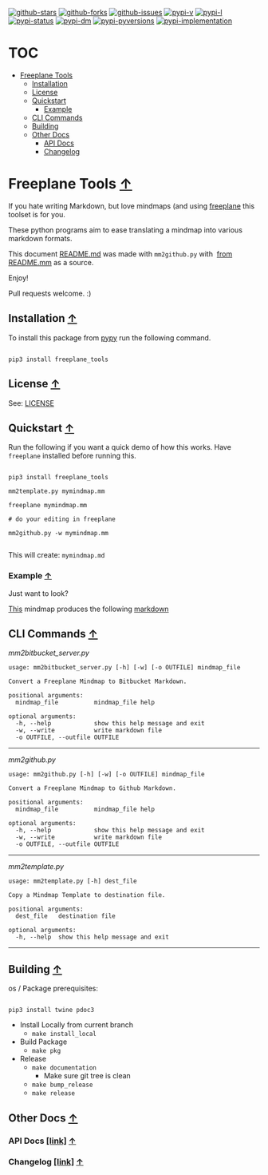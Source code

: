 [![github-stars](https://img.shields.io/github/stars/shollingsworth/freeplane_tools "github-stars")](https://github.com/shollingsworth/freeplane_tools/stargazers) [![github-forks](https://img.shields.io/github/forks/shollingsworth/freeplane_tools "github-forks")](https://github.com/shollingsworth/freeplane_tools/network/members) [![github-issues](https://img.shields.io/github/issues/shollingsworth/freeplane_tools "github-issues")](https://github.com/shollingsworth/freeplane_tools/issues) [![pypi-v](https://img.shields.io/pypi/v/freeplane-tools "pypi-v")](https://pypi.org/project/freeplane-tools) [![pypi-l](https://img.shields.io/pypi/l/freeplane-tools "pypi-l")](https://pypi.org/project/freeplane-tools) [![pypi-status](https://img.shields.io/pypi/status/freeplane-tools "pypi-status")](https://pypi.org/project/freeplane-tools) [![pypi-dm](https://img.shields.io/pypi/dm/freeplane-tools "pypi-dm")](https://pypi.org/project/freeplane-tools) [![pypi-pyversions](https://img.shields.io/pypi/pyversions/freeplane-tools "pypi-pyversions")](https://pypi.org/project/freeplane-tools) [![pypi-implementation](https://img.shields.io/pypi/implementation/freeplane-tools "pypi-implementation")](https://pypi.org/project/freeplane-tools) 

# TOC
* [Freeplane Tools](#freeplane-tools-)
   * [Installation](#installation-)
   * [License](#license-)
   * [Quickstart](#quickstart-)
      * [Example](#example-)
   * [CLI Commands](#cli-commands-)
   * [Building](#building-)
   * [Other Docs](#other-docs-)
      * [API Docs](#api-docs-)
      * [Changelog](#changelog-)


# Freeplane Tools [&#8593;](#toc)
If you hate writing Markdown, but love mindmaps (and using [freeplane](https://www.freeplane.org/wiki/index.php/Home) this toolset is for you.

These python programs aim to ease translating a mindmap into various markdown formats.

This document [README.md](./README.md) was made with `mm2github.py` with  [from README.mm](./README.mm) as a source.

Enjoy!

Pull requests welcome. :)
## Installation [&#8593;](#toc)
To install this package from [pypy](https://pypi.org/project/freeplane-tools/) run the following command.


```

pip3 install freeplane_tools

```

## License [&#8593;](#toc)
See: [LICENSE](./LICENSE)
## Quickstart [&#8593;](#toc)
Run the following if you want a quick demo of how this works. Have `freeplane` installed before running this.


```

pip3 install freeplane_tools

mm2template.py mymindmap.mm

freeplane mymindmap.mm

# do your editing in freeplane

mm2github.py -w mymindmap.mm


```

This will create: `mymindmap.md`
### Example [&#8593;](#toc)
Just want to look?

[This](./examples/template.mm) mindmap produces the following [markdown](./examples/template.md)
## CLI Commands [&#8593;](#toc)
*mm2bitbucket_server.py*
```
usage: mm2bitbucket_server.py [-h] [-w] [-o OUTFILE] mindmap_file

Convert a Freeplane Mindmap to Bitbucket Markdown.

positional arguments:
  mindmap_file          mindmap_file help

optional arguments:
  -h, --help            show this help message and exit
  -w, --write           write markdown file
  -o OUTFILE, --outfile OUTFILE

```
---
*mm2github.py*
```
usage: mm2github.py [-h] [-w] [-o OUTFILE] mindmap_file

Convert a Freeplane Mindmap to Github Markdown.

positional arguments:
  mindmap_file          mindmap_file help

optional arguments:
  -h, --help            show this help message and exit
  -w, --write           write markdown file
  -o OUTFILE, --outfile OUTFILE

```
---
*mm2template.py*
```
usage: mm2template.py [-h] dest_file

Copy a Mindmap Template to destination file.

positional arguments:
  dest_file   destination file

optional arguments:
  -h, --help  show this help message and exit

```
---
## Building [&#8593;](#toc)
os / Package prerequisites:

```

pip3 install twine pdoc3

```

* Install Locally from current branch
   * ``` make install_local ```
* Build Package
   * ``` make pkg ```
* Release
   * ```make documentation```
      * Make sure git tree is clean
   * ```make bump_release```
   * ```make release```
## Other Docs [&#8593;](#toc)

### API Docs [\[link\]](https://shollingsworth.github.io/freeplane_tools/) [&#8593;](#toc)

### Changelog [\[link\]](./CHANGELOG.md) [&#8593;](#toc)


